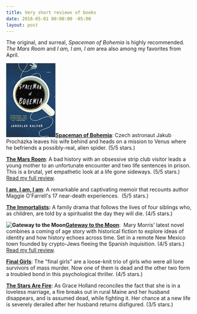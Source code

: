 ```yaml
---
title: Very short reviews of books
date: 2018-05-01 00:00:00 -05:00
layout: post
---
```


The original, and surreal, _Spaceman of Bohemia_ is highly recommended. _The Mars Room_ and _I am, I am, I am_ area also among my favorites from April.

![](/assets/images/51F5xcar7mL-133x200.jpg)[**Spaceman of Bohemia**](https://amzn.to/2JB7e9w): Czech astronaut Jakub Procházka leaves his wife behind and heads on a mission to Venus where he befriends a possibly-real, alien spider. (5/5 stars.)

[**The Mars Room**](https://amzn.to/2FbAIaX): A bad history with an obsessive strip club visitor leads a young mother to an unfortunate encounter and two life sentences in prison. This is a brutal, yet empathetic look at a life gone sideways. (5/5 stars.) [Read my full review](https://kenbooth.net/review-the-mars-room/).

[**I am, I am, I am**](https://amzn.to/2Fe9EaL): A remarkable and captivating memoir that recounts author Maggie O'Farrell's 17 near-death experiences.  (5/5 stars.)

**[The Immortalists](https://amzn.to/2HajYXf):** A family drama that follows the lives of four siblings who, as children, are told by a spiritualist the day they will die. (4/5 stars.)

**![Gateway to the Moon](images/61eWMuiJyqL._SY346_-134x200.jpg)[Gateway to the Moon](https://amzn.to/2qJ2gzc)**:  Mary Morris’ latest novel combines a coming of age story with historical fiction to explore ideas of identity and how history echoes across time. Set in a remote New Mexico town founded by crypto-Jews fleeing the Spanish inquisition. (4/5 stars.) [Read my full review](https://kenbooth.net/review-gateway-to-the-moon/).

[**Final Girls**](https://amzn.to/2qjoZRX): The "final girls" are a loose-knit trio of girls who were all lone survivors of mass murder. Now one of them is dead and the other two form a troubled bond in this psychological thriller. (4/5 stars.)

[**The Stars Are Fire**](https://amzn.to/2qhGn9Z): As Grace Holland reconciles the fact that she is in a loveless marriage, a fire breaks out in rural Maine and her husband disappears, and is assumed dead, while fighting it. Her chance at a new life is severely derailed after her husband returns disfigured. (3/5 stars.)
